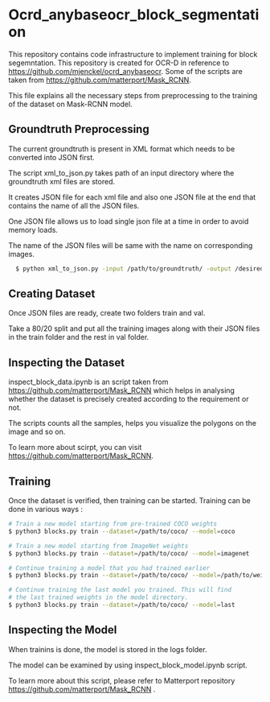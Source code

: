 # Ocrd_anybaseocr_block_segmentation

This repository contains code infrastructure to implement training for block segemntation. This repository is created for OCR-D in reference to https://github.com/mjenckel/ocrd_anybaseocr. Some of the scripts are taken from https://github.com/matterport/Mask_RCNN.

This file explains all the necessary steps from preprocessing to the training of the dataset on Mask-RCNN model.

## Groundtruth Preprocessing

The current groundtruth is present in XML format which needs to be converted into JSON first.

The script xml_to_json.py takes path of an input directory where the groundtruth xml files are stored.

It creates JSON file for each xml file and also one JSON file at the end that contains the name of all the JSON files.

One JSON file allows us to load single json file at a time in order to avoid memory loads.

The name of the JSON files will be same with the name on corresponding images.

```sh
  $ python xml_to_json.py -input /path/to/groundtruth/ -output /desired_path/
```
## Creating Dataset

Once JSON files are ready, create two folders train and val.

Take a 80/20 split and put all the training images along with their JSON files in the train folder and the rest in val folder.

## Inspecting the Dataset

inspect_block_data.ipynb is an script taken from https://github.com/matterport/Mask_RCNN which helps in analysing whether the dataset is precisely created according to the requirement or not.

The scripts counts all the samples, helps you visualize the polygons on the image and so on.

To learn more about scirpt, you can visit https://github.com/matterport/Mask_RCNN.


## Training

Once the dataset is verified, then training can be started. Training can be done in various ways :

```sh
# Train a new model starting from pre-trained COCO weights
$ python3 blocks.py train --dataset=/path/to/coco/ --model=coco

# Train a new model starting from ImageNet weights
$ python3 blocks.py train --dataset=/path/to/coco/ --model=imagenet

# Continue training a model that you had trained earlier
$ python3 blocks.py train --dataset=/path/to/coco/ --model=/path/to/weights.h5

# Continue training the last model you trained. This will find
# the last trained weights in the model directory.
$ python3 blocks.py train --dataset=/path/to/coco/ --model=last

```

## Inspecting the Model

When trainins is done, the model is stored in the logs folder. 

The model can be examined by using inspect_block_model.ipynb script. 

To learn more about this script, please refer to Matterport repository https://github.com/matterport/Mask_RCNN .

